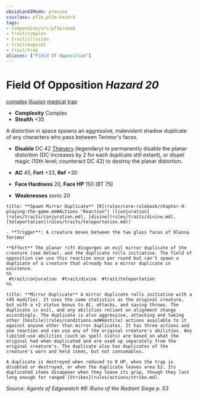 ```yaml
---
obsidianUIMode: preview
cssclass: pf2e,pf2e-hazard
tags:
- compendium/src/pf2e/aoe6
- trait/complex
- trait/illusion
- trait/magical
- trait/trap
aliases: ["Field Of Opposition"]
---
```

# Field Of Opposition *Hazard 20*  
[complex](complex.md "Complex Hazard Trait")  [illusion](illusion.md "Illusion School Trait")  [magical](magical.md "Magical Item Trait")  [trap](trap.md "Trap Hazard Trait")  

- **Complexity** Complex
- **Stealth** +35  

A distortion in space spawns an aggressive, malevolent shadow duplicate of any characters who pass between Terimor's faces.

- **Disable** DC 42 [Thievery](skills.md#Thievery) (legendary) to permanently disable the planar distortion (DC increases by 2 for each duplicate still extant), or dispel magic (10th level; counteract DC 42) to destroy the planar distortion.  

- **AC** 45, **Fort** +33, **Ref** +30
- **Face Hardness** 20, **Face HP** 150 (BT 75)
- **Weaknesses** sonic 20

```ad-embed-ability
title: **Spawn Mirror Duplicate** [R](rules/core-rulebook/chapter-9-playing-the-game.md#Actions "Reaction") ([conjuration](rules/traits/conjuration.md), [divine](rules/traits/divine.md), [teleportation](rules/traits/teleportation.md))

- **Trigger**: A creature moves between the two glass faces of Olansa Terimor

**Effect** The planar rift disgorges an evil mirror duplicate of the creature (see below), and the duplicate rolls initiative. The field of opposition can use this reaction once per round but can't spawn a duplicate of a creature that already has a mirror duplicate in existence.  
%%
 #trait/conjuration  #trait/divine  #trait/teleportation 
%%
```
```ad-embed-ability
title: **Mirror Duplicate** A mirror duplicate rolls initiative with a +45 modifier. It uses the same statistics as the original creature, but with a +2 status bonus to AC, attacks, and saving throws. The duplicate is evil, and any abilities reliant on alignment change accordingly. The duplicate is also aggressive, attacking and taking other [hostile](rules/conditions.md#Hostile) actions available to it against anyone other than mirror duplicates. It has three actions and one reaction and can use any of the original creature's abilities. Any limited-use abilities (such as spell slots) are based on what the original had when duplicated and are used up separately from the original creature's. The duplicate also has duplicates of the creature's worn and held items, but not consumables.

A duplicate is destroyed when reduced to 0 HP, when the trap is disabled or destroyed, or when the duplicate leaves area E2. Its duplicated items disappear when they leave its grip, though they last long enough for ranged [Strikes](rules/actions/strike.md).
```

*Source: Agents of Edgewatch #6: Ruins of the Radiant Siege p. 53*